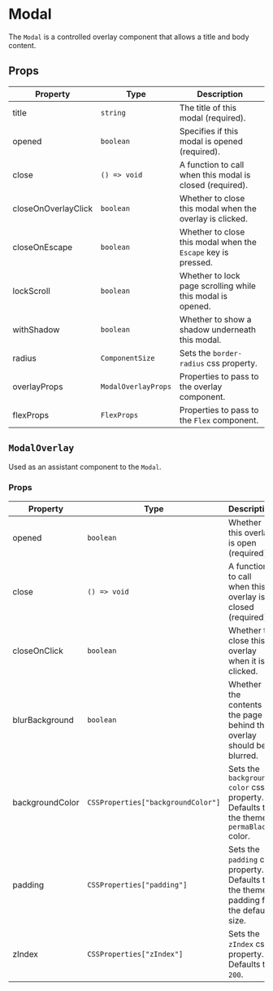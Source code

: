 # Modal
The `Modal` is a controlled overlay component that allows a title and body content.

## Props
| Property            | Type                | Description                                                   |
|---------------------|---------------------|---------------------------------------------------------------|
| title               | `string`            | The title of this modal (required).                           |
| opened              | `boolean`           | Specifies if this modal is opened (required).                 |
| close               | `() => void`        | A function to call when this modal is closed (required).      |
| closeOnOverlayClick | `boolean`           | Whether to close this modal when the overlay is clicked.      |
| closeOnEscape       | `boolean`           | Whether to close this modal when the `Escape` key is pressed. |
| lockScroll          | `boolean`           | Whether to lock page scrolling while this modal is opened.    |
| withShadow          | `boolean`           | Whether to show a shadow underneath this modal.               |
| radius              | `ComponentSize`     | Sets the `border-radius` css property.                        |
| overlayProps        | `ModalOverlayProps` | Properties to pass to the overlay component.                  |
| flexProps           | `FlexProps`         | Properties to pass to the `Flex` component.                   |

## `ModalOverlay`
Used as an assistant component to the `Modal`.

### Props
| Property        | Type                               | Description                                                                            |
|-----------------|------------------------------------|----------------------------------------------------------------------------------------|
| opened          | `boolean`                          | Whether this overlay is open (required).                                               |
| close           | `() => void`                       | A function to call when this overlay is closed (required).                             |
| closeOnClick    | `boolean`                          | Whether to close this overlay when it is clicked.                                      |
| blurBackground  | `boolean`                          | Whether the contents of the page behind the overlay should be blurred.                 |
| backgroundColor | `CSSProperties["backgroundColor"]` | Sets the `background-color` css property. Defaults to the theme's `permaBlack` color.  |
| padding         | `CSSProperties["padding"]`         | Sets the `padding` css property. Defaults to the theme's padding for the default size. |
| zIndex          | `CSSProperties["zIndex"]`          | Sets the `zIndex` css property. Defaults to `200`.                                     |
